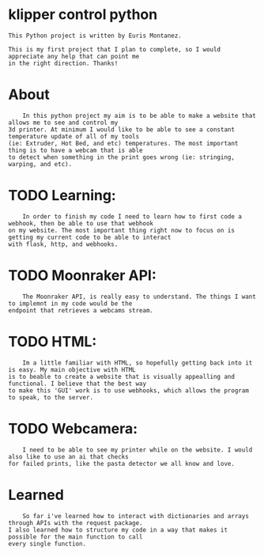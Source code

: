 # klipper control python
    This Python project is written by Euris Montanez.

    This is my first project that I plan to complete, so I would appreciate any help that can point me 
    in the right direction. Thanks!


# About
        In this python project my aim is to be able to make a website that allows me to see and control my 
    3d printer. At minimum I would like to be able to see a constant temperature update of all of my tools 
    (ie: Extruder, Hot Bed, and etc) temperatures. The most important thing is to have a webcam that is able
    to detect when something in the print goes wrong (ie: stringing, warping, and etc).


# TODO Learning:
        In order to finish my code I need to learn how to first code a webhook, then be able to use that webhook
    on my website. The most important thing right now to focus on is getting my current code to be able to interact
    with flask, http, and webhooks.


# TODO Moonraker API:
        The Moonraker API, is really easy to understand. The things I want to implemnt in my code would be the 
    endpoint that retrieves a webcams stream.


# TODO HTML:
        Im a little familiar with HTML, so hopefully getting back into it is easy. My main objective with HTML
    is to beable to create a website that is visually appealling and functional. I believe that the best way 
    to make this 'GUI' work is to use webhooks, which allows the program to speak, to the server.


# TODO Webcamera:
        I need to be able to see my printer while on the website. I would also like to use an ai that checks 
    for failed prints, like the pasta detector we all know and love.


# Learned
        So far i've learned how to interact with dictionaries and arrays through APIs with the request package.
    I also learned how to structure my code in a way that makes it possible for the main function to call 
    every single function.